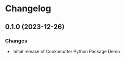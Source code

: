 # Changelog

## 0.1.0 (2023-12-26)

### Changes

-   Initial release of Cookiecutter Python Package Demo

